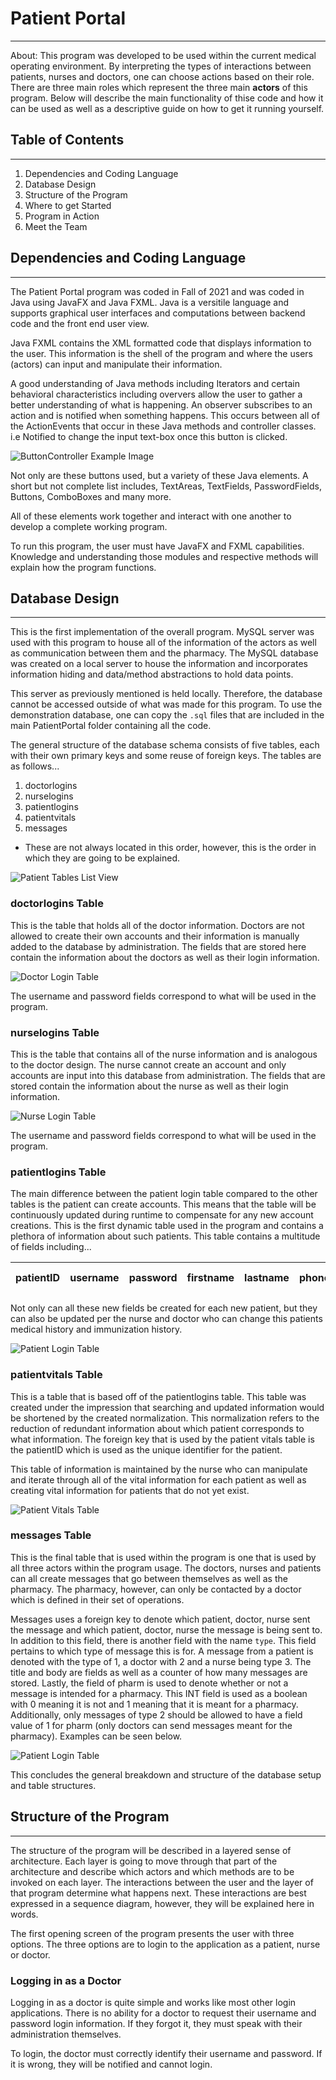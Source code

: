 # Patient Portal

---

About: This program was developed to be used within the current medical operating environment. By interpreting the types of interactions between patients, nurses and doctors, one can choose actions based on their role. There are three main roles which represent the three main **actors** of this program. Below will describe the main functionality of thise code and how it can be used as well as a descriptive guide on how to get it running yourself.

## Table of Contents

---

1. Dependencies and Coding Language
2. Database Design
3. Structure of the Program
4. Where to get Started
5. Program in Action
6. Meet the Team

## Dependencies and Coding Language

---

The Patient Portal program was coded in Fall of 2021 and was coded in Java using JavaFX and Java FXML. Java is a versitile language and supports graphical user interfaces and computations between backend code and the front end user view.

Java FXML contains the XML formatted code that displays information to the user. This information is the shell of the program and where the users (actors) can input and manipulate their information.

A good understanding of Java methods including Iterators and certain behavioral characteristics including oververs allow the user to gather a better understanding of what is happening. An observer subscribes to an action and is notified when something happens. This occurs between all of the ActionEvents that occur in these Java methods and controller classes. i.e Notified to change the input text-box once this button is clicked.

![ButtonController Example Image](./ReadmeImages/clickbutton.png)

Not only are these buttons used, but a variety of these Java elements. A short but not complete list includes, TextAreas, TextFields, PasswordFields, Buttons, ComboBoxes and many more.

All of these elements work together and interact with one another to develop a complete working program.

To run this program, the user must have JavaFX and FXML capabilities. Knowledge and understanding those modules and respective methods will explain how the program functions.

## Database Design

---

This is the first implementation of the overall program. MySQL server was used with this program to house all of the information of the actors as well as communication between them and the pharmacy. The MySQL database was created on a local server to house the information and incorporates information hiding and data/method abstractions to hold data points.

This server as previously mentioned is held locally. Therefore, the database cannot be accessed outside of what was made for this program. To use the demonstration database, one can copy the `.sql` files that are included in the main PatientPortal folder containing all the code.

The general structure of the database schema consists of five tables, each with their own primary keys and some reuse of foreign keys. The tables are as follows...

1. doctorlogins
2. nurselogins
3. patientlogins
4. patientvitals
5. messages

- These are not always located in this order, however, this is the order in which they are going to be explained.

![Patient Tables List View](./ReadmeImages/PatientTables.png)

### doctorlogins Table

This is the table that holds all of the doctor information. Doctors are not allowed to create their own accounts and their information is manually added to the database by administration. The fields that are stored here contain the information about the doctors as well as their login information.

![Doctor Login Table](./ReadmeImages/DoctorTable.png)

The username and password fields correspond to what will be used in the program.

### nurselogins Table

This is the table that contains all of the nurse information and is analogous to the doctor design. The nurse cannot create an account and only accounts are input into this database from administration. The fields that are stored contain the information about the nurse as well as their login information.

![Nurse Login Table](./ReadmeImages/NurseTable.png)

The username and password fields correspond to what will be used in the program.

### patientlogins Table

The main difference between the patient login table compared to the other tables is the patient can create accounts. This means that the table will be continuously updated during runtime to compensate for any new account creations. This is the first dynamic table used in the program and contains a plethora of information about such patients. This table contains a multitude of fields including...

| patientID | username | password | firstname | lastname | phonenumber | medical history | immunization history | insurance number |
| :-------- | :------- | :------- | :-------- | :------- | :---------- | :-------------- | :------------------- | ---------------- |

Not only can all these new fields be created for each new patient, but they can also be updated per the nurse and doctor who can change this patients medical history and immunization history.

![Patient Login Table](./ReadmeImages/PatientLoginTables.png)

### patientvitals Table

This is a table that is based off of the patientlogins table. This table was created under the impression that searching and updated information would be shortened by the created normalization. This normalization refers to the reduction of redundant information about which patient corresponds to what information. The foreign key that is used by the patient vitals table is the patientID which is used as the unique identifier for the patient.

This table of information is maintained by the nurse who can manipulate and iterate through all of the vital information for each patient as well as creating vital information for patients that do not yet exist.

![Patient Vitals Table](./ReadmeImages/PatientVitalsTable.png)

### messages Table

This is the final table that is used within the program is one that is used by all three actors within the program usage. The doctors, nurses and patients can all create messages that go between themselves as well as the pharmacy. The pharmacy, however, can only be contacted by a doctor which is defined in their set of operations.

Messages uses a foreign key to denote which patient, doctor, nurse sent the message and which patient, doctor, nurse the message is being sent to. In addition to this field, there is another field with the name `type`. This field pertains to which type of message this is for. A message from a patient is denoted with the type of 1, a doctor with 2 and a nurse being type 3. The title and body are fields as well as a counter of how many messages are stored. Lastly, the field of pharm is used to denote whether or not a message is intended for a pharmacy. This INT field is used as a boolean with 0 meaning it is not and 1 meaning that it is meant for a pharmacy. Additionally, only messages of type 2 should be allowed to have a field value of 1 for pharm (only doctors can send messages meant for the pharmacy). Examples can be seen below.

![Patient Login Table](./ReadmeImages/MessagesTable.png)

This concludes the general breakdown and structure of the database setup and table structures.

## Structure of the Program

---

The structure of the program will be described in a layered sense of architecture. Each layer is going to move through that part of the architecture and describe which actors and which methods are to be invoked on each layer. The interactions between the user and the layer of that program determine what happens next. These interactions are best expressed in a sequence diagram, however, they will be explained here in words.

The first opening screen of the program presents the user with three options. The three options are to login to the application as a patient, nurse or doctor.

### Logging in as a Doctor

Logging in as a doctor is quite simple and works like most other login applications. There is no ability for a doctor to request their username and password login information. If they forgot it, they must speak with their administration themselves.

To login, the doctor must correctly identify their username and password. If it is wrong, they will be notified and cannot login.
